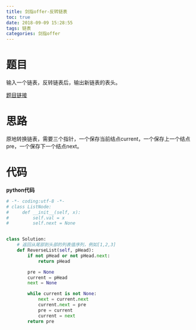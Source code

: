 ```yaml
---
title: 剑指offer-反转链表
toc: true
date: 2018-09-09 15:28:55
tags: 链表
categories: 剑指offer
---
```


# 题目

输入一个链表，反转链表后，输出新链表的表头。

[题目链接](https://www.nowcoder.com/practice/75e878df47f24fdc9dc3e400ec6058ca?tpId=13&tqId=11168&tPage=1&rp=1&ru=%2Fta%2Fcoding-interviews&qru=%2Fta%2Fcoding-interviews%2Fquestion-ranking)

# 思路

原地转换链表，需要三个指针，一个保存当前结点current，一个保存上一个结点pre，一个保存下一个结点next。

# 代码

**python代码**

```python
# -*- coding:utf-8 -*-
# class ListNode:
#     def __init__(self, x):
#         self.val = x
#         self.next = None


class Solution:
    # 返回从尾部到头部的列表值序列，例如[1,2,3]
    def ReverseList(self, pHead):
        if not pHead or not pHead.next:
            return pHead

        pre = None
        current = pHead
        next = None

        while current is not None:
            next = current.next
            current.next = pre
            pre = current
            current = next
        return pre
```

